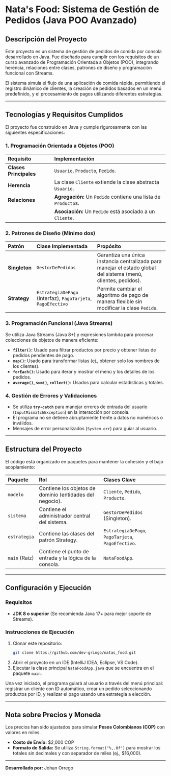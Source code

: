 # Nata's Food: Sistema de Gestión de Pedidos (Java POO Avanzado)

## Descripción del Proyecto

Este proyecto es un sistema de gestión de pedidos de comida por consola desarrollado en Java. Fue diseñado para cumplir con los requisitos de un curso avanzado de Programación Orientada a Objetos (POO), integrando herencia, relaciones entre clases, patrones de diseño y programación funcional con Streams.

El sistema simula el flujo de una aplicación de comida rápida, permitiendo el registro dinámico de clientes, la creación de pedidos basados en un menú predefinido, y el procesamiento de pagos utilizando diferentes estrategias.

---

##  Tecnologías y Requisitos Cumplidos

El proyecto fue construido en Java y cumple rigurosamente con las siguientes especificaciones:

### 1. Programación Orientada a Objetos (POO)

| Requisito | Implementación |
| :--- | :--- |
| **Clases Principales** | `Usuario`, `Producto`, `Pedido`. |
| **Herencia** | La clase `Cliente` extiende la clase abstracta `Usuario`. |
| **Relaciones** | **Agregación:** Un `Pedido` contiene una lista de `Producto`s. |
| | **Asociación:** Un `Pedido` está asociado a un `Cliente`. |

### 2. Patrones de Diseño (Mínimo dos)

| Patrón | Clase Implementada | Propósito |
| :--- | :--- | :--- |
| **Singleton** | `GestorDePedidos` | Garantiza una única instancia centralizada para manejar el estado global del sistema (menú, clientes, pedidos). |
| **Strategy** | `EstrategiaDePago` (Interfaz), `PagoTarjeta`, `PagoEfectivo` | Permite cambiar el algoritmo de pago de manera flexible sin modificar la clase `Pedido`. |

### 3. Programación Funcional (Java Streams)

Se utiliza Java Streams (Java 8+) y expresiones lambda para procesar colecciones de objetos de manera eficiente:

* **`filter()`:** Usado para filtrar productos por precio y obtener listas de pedidos pendientes de pago.
* **`map()`:** Usado para transformar listas (ej., obtener solo los nombres de los clientes).
* **`forEach()`:** Usado para iterar y mostrar el menú y los detalles de los pedidos.
* **`average()`, `sum()`, `collect()`:** Usados para calcular estadísticas y totales.

### 4. Gestión de Errores y Validaciones

* Se utiliza **`try-catch`** para manejar errores de entrada del usuario (`InputMismatchException`) en la interacción por consola.
* El programa no se detiene abruptamente frente a datos no numéricos o inválidos.
* Mensajes de error personalizados (`System.err`) para guiar al usuario.

---

## Estructura del Proyecto

El código está organizado en paquetes para mantener la cohesión y el bajo acoplamiento:

| Paquete | Rol | Clases Clave |
| :--- | :--- | :--- |
| `modelo` | Contiene los objetos de dominio (entidades del negocio). | `Cliente`, `Pedido`, `Producto`. |
| `sistema` | Contiene el administrador central del sistema. | `GestorDePedidos` (Singleton). |
| `estrategia` | Contiene las clases del patrón Strategy. | `EstrategiaDePago`, `PagoTarjeta`, `PagoEfectivo`. |
| `main` (Raíz) | Contiene el punto de entrada y la lógica de la consola. | `NataFoodApp`. |

---

##  Configuración y Ejecución

### Requisitos

* **JDK 8 o superior** (Se recomienda Java 17+ para mejor soporte de Streams).

### Instrucciones de Ejecución

1.  Clonar este repositorio:
    ```bash
    git clone https://github.com/dev-gringo/natas_food.git
    ```
2.  Abrir el proyecto en un IDE (IntelliJ IDEA, Eclipse, VS Code).
3.  Ejecutar la clase principal `NataFoodApp.java` que se encuentra en el paquete `main`.

Una vez iniciado, el programa guiará al usuario a través del menú principal: registrar un cliente con ID automático, crear un pedido seleccionando productos por ID, y realizar el pago usando una estrategia a elección.

---

## Nota sobre Precios y Moneda

Los precios han sido ajustados para simular **Pesos Colombianos (COP)** con valores en miles.

* **Costo de Envío:** $2,000 COP
* **Formato de Salida:** Se utiliza `String.format("%,.0f")` para mostrar los totales sin decimales y con separador de miles (ej., $16,000).

---
**Desarrollado por:** Johan Orrego
